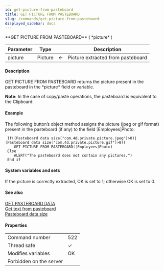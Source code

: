 ```yaml
---
id: get-picture-from-pasteboard
title: GET PICTURE FROM PASTEBOARD
slug: /commands/get-picture-from-pasteboard
displayed_sidebar: docs
---
```


<!--REF #_command_.GET PICTURE FROM PASTEBOARD.Syntax-->**GET PICTURE FROM PASTEBOARD** ( *picture* )<!-- END REF-->
<!--REF #_command_.GET PICTURE FROM PASTEBOARD.Params-->
| Parameter | Type |  | Description |
| --- | --- | --- | --- |
| picture | Picture | &#8592; | Picture extracted from pasteboard |

<!-- END REF-->

#### Description 

<!--REF #_command_.GET PICTURE FROM PASTEBOARD.Summary-->GET PICTURE FROM PASTEBOARD returns the picture present in the pasteboard in the *picture* field or variable.<!-- END REF-->

**Note:** In the case of copy/paste operations, the pasteboard is equivalent to the Clipboard.

#### Example 

The following button’s object method assigns the picture (jpeg or gif format) present in the pasteboard (if any) to the field \[Employees\]Photo:

```4d
 If((Pasteboard data size("com.4d.private.picture.jpeg")>0)|(Pasteboard data size("com.4d.private.picture.gif")>0))
    GET PICTURE FROM PASTEBOARD([Employees]Photo)
 Else
    ALERT("The pasteboard does not contain any pictures.")
 End if
```

#### System variables and sets 

If the picture is correctly extracted, OK is set to 1; otherwise OK is set to 0.

#### See also 

[GET PASTEBOARD DATA](get-pasteboard-data.md)  
[Get text from pasteboard](get-text-from-pasteboard.md)  
[Pasteboard data size](pasteboard-data-size.md)  

#### Properties
|  |  |
| --- | --- |
| Command number | 522 |
| Thread safe | &check; |
| Modifies variables | OK |
| Forbidden on the server ||


